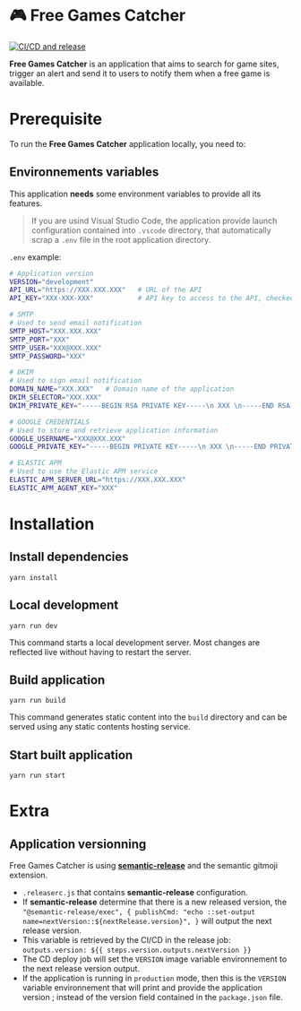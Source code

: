 # 🎮 Free Games Catcher

[![CI/CD and release](https://github.com/size-up/freegamescatcher-core/actions/workflows/onPushMainPrMain.yaml/badge.svg)](https://github.com/size-up/freegamescatcher-core/actions/workflows/onPushMainPrMain.yaml)

**Free Games Catcher** is an application that aims to search for game sites, trigger an alert and send it to users to notify them when a free game is available.

# Prerequisite

To run the **Free Games Catcher** application locally, you need to:

## Environnements variables

This application **needs** some environment variables to provide all its features.

> If you are usind Visual Studio Code, the application provide launch configuration contained into `.vscode` directory, that automatically scrap a `.env` file in the root application directory.

`.env` example:

```sh
# Application version
VERSION="development"
API_URL="https://XXX.XXX.XXX"   # URL of the API
API_KEY="XXX-XXX-XXX"           # API key to access to the API, checked by default on all routes

# SMTP
# Used to send email notification
SMTP_HOST="XXX.XXX.XXX"
SMTP_PORT="XXX"
SMTP_USER="XXX@XXX.XXX"
SMTP_PASSWORD="XXX"

# DKIM
# Used to sign email notification
DOMAIN_NAME="XXX.XXX"   # Domain name of the application
DKIM_SELECTOR="XXX.XXX"
DKIM_PRIVATE_KEY="-----BEGIN RSA PRIVATE KEY-----\n XXX \n-----END RSA PRIVATE KEY-----"

# GOOGLE CREDENTIALS
# Used to store and retrieve application information
GOOGLE_USERNAME="XXX@XXX.XXX"
GOOGLE_PRIVATE_KEY="-----BEGIN PRIVATE KEY-----\n XXX \n-----END PRIVATE KEY-----"

# ELASTIC APM
# Used to use the Elastic APM service
ELASTIC_APM_SERVER_URL="https://XXX.XXX.XXX"
ELASTIC_APM_AGENT_KEY="XXX"
```

# Installation

## Install dependencies

```
yarn install
```

## Local development

```
yarn run dev
```

This command starts a local development server. Most changes are reflected live without having to restart the server.

## Build application

```
yarn run build
```

This command generates static content into the `build` directory and can be served using any static contents hosting service.

## Start built application

```
yarn run start
```

# Extra

## Application versionning

Free Games Catcher is using [**semantic-release**](https://semantic-release.gitbook.io/) and the semantic gitmoji extension.

-   `.releaserc.js` that contains **semantic-release** configuration.
-   If **semantic-release** determine that there is a new released version, the `"@semantic-release/exec", { publishCmd: "echo ::set-output name=nextVersion::${nextRelease.version}", }` will output the next release version.
-   This variable is retrieved by the CI/CD in the release job: `outputs.version: ${{ steps.version.outputs.nextVersion }}`
-   The CD deploy job will set the `VERSION` image variable environnement to the next release version output.
-   If the application is running in `production` mode, then this is the `VERSION` variable environnement that will print and provide the application version ; instead of the version field contained in the `package.json` file.
